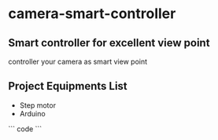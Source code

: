 # camera-smart-controller
## Smart controller for excellent view point
controller your camera as smart view point
<h2>Project Equipments List</h2>
<ul>
  <li>Step motor</li>
  <li>Arduino</li>
</ul>
```
code
```

